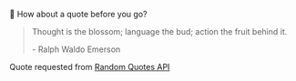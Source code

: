 📣 How about a quote before you go?

> Thought is the blossom; language the bud; action the fruit behind it.
>
> <p>- Ralph Waldo Emerson</p>

Quote requested from [Random Quotes API](https://github.com/lukePeavey/quotable)
